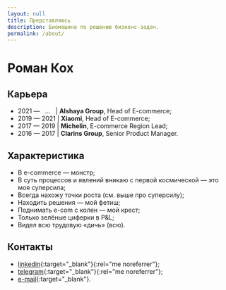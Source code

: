 ```yaml
---
layout: null
title: Представляюсь
description: Биомашина по решению бизненс-задач.
permalink: /about/
---
```

<head>
    <title>{{ page.title }}</title>
    <meta name="description" content="{{ page.description }}">
    <link rel="canonical" href="{{ page.url | absolute_url}}" />
</head>

# Роман Кох

## Карьера

* 2021&nbsp;&mdash; &nbsp;&nbsp;...&nbsp;&nbsp;&nbsp;&#124; **Alshaya Group**, Head of&nbsp;E-commerce;
* 2019&nbsp;&mdash; 2021&nbsp;&#124; **Xiaomi**, Head of&nbsp;E-commerce;
* 2017&nbsp;&mdash; 2019&nbsp;&#124; **Michelin**, E-commerce Region Lead;
* 2016&nbsp;&mdash; 2017&nbsp;&#124; **Clarins Group**, Senior Product Manager.

## Характеристика

* В&nbsp;e-commerce&nbsp;&mdash; монстр;
* В&nbsp;суть процессов и&nbsp;явлений вникаю с&nbsp;первой космической&nbsp;&mdash; это моя суперсила;
* Всегда нахожу точки роста (см. выше про суперсилу);
* Находить решения&nbsp;&mdash; мой фетиш;
* Поднимать e-com с&nbsp;колен&nbsp;&mdash; мой крест;
* Только зелёные циферки в&nbsp;P&amp;L;
* Видел всю трудовую &laquo;дичь&raquo; (всю).

## Контакты

* [linkedin](https://www.linkedin.com/in/fatnotbad/){:target="_blank"}{:rel="me noreferrer"};
* [telegram](http://t.me/FatNotBad){:target="_blank"}{:rel="me noreferrer"};
* [e-mail](mailto:mail@romakoch.com){:target="_blank"}.